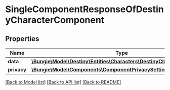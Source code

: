 # SingleComponentResponseOfDestinyCharacterComponent

## Properties
Name | Type | Description | Notes
------------ | ------------- | ------------- | -------------
**data** | [**\Bungie\Model\Destiny\Entities\Characters\DestinyCharacterComponent**](DestinyCharacterComponent.md) |  | [optional] 
**privacy** | [**\Bungie\Model\Components\ComponentPrivacySetting**](ComponentPrivacySetting.md) |  | [optional] 

[[Back to Model list]](../README.md#documentation-for-models) [[Back to API list]](../README.md#documentation-for-api-endpoints) [[Back to README]](../README.md)


